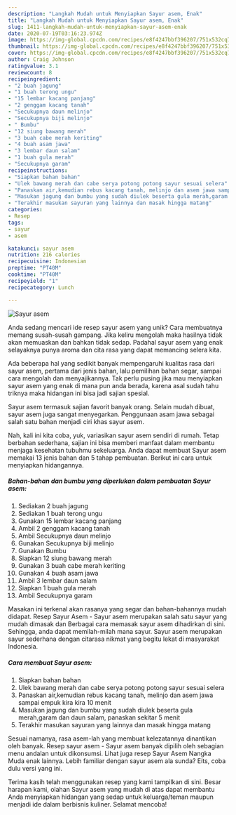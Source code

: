 ```yaml
---
description: "Langkah Mudah untuk Menyiapkan Sayur asem, Enak"
title: "Langkah Mudah untuk Menyiapkan Sayur asem, Enak"
slug: 1411-langkah-mudah-untuk-menyiapkan-sayur-asem-enak
date: 2020-07-19T03:16:23.974Z
image: https://img-global.cpcdn.com/recipes/e8f4247bbf396207/751x532cq70/sayur-asem-foto-resep-utama.jpg
thumbnail: https://img-global.cpcdn.com/recipes/e8f4247bbf396207/751x532cq70/sayur-asem-foto-resep-utama.jpg
cover: https://img-global.cpcdn.com/recipes/e8f4247bbf396207/751x532cq70/sayur-asem-foto-resep-utama.jpg
author: Craig Johnson
ratingvalue: 3.1
reviewcount: 8
recipeingredient:
- "2 buah jagung"
- "1 buah terong ungu"
- "15 lembar kacang panjang"
- "2 genggam kacang tanah"
- "Secukupnya daun melinjo"
- "Secukupnya biji melinjo"
- " Bumbu"
- "12 siung bawang merah"
- "3 buah cabe merah keriting"
- "4 buah asam jawa"
- "3 lembar daun salam"
- "1 buah gula merah"
- "Secukupnya garam"
recipeinstructions:
- "Siapkan bahan bahan"
- "Ulek bawang merah dan cabe serya potong potong sayur sesuai selera"
- "Panaskan air,kemudian rebus kacang tanah, melinjo dan asem jawa sampai empuk kira kira 10 menit"
- "Masukan jagung dan bumbu yang sudah diulek beserta gula merah,garam dan daun salam, panaskan sekitar 5 menit"
- "Terakhir masukan sayuran yang lainnya dan masak hingga matang"
categories:
- Resep
tags:
- sayur
- asem

katakunci: sayur asem 
nutrition: 216 calories
recipecuisine: Indonesian
preptime: "PT40M"
cooktime: "PT40M"
recipeyield: "1"
recipecategory: Lunch

---
```



![Sayur asem](https://img-global.cpcdn.com/recipes/e8f4247bbf396207/751x532cq70/sayur-asem-foto-resep-utama.jpg)

Anda sedang mencari ide resep sayur asem yang unik? Cara membuatnya memang susah-susah gampang. Jika keliru mengolah maka hasilnya tidak akan memuaskan dan bahkan tidak sedap. Padahal sayur asem yang enak selayaknya punya aroma dan cita rasa yang dapat memancing selera kita.

Ada beberapa hal yang sedikit banyak mempengaruhi kualitas rasa dari sayur asem, pertama dari jenis bahan, lalu pemilihan bahan segar, sampai cara mengolah dan menyajikannya. Tak perlu pusing jika mau menyiapkan sayur asem yang enak di mana pun anda berada, karena asal sudah tahu triknya maka hidangan ini bisa jadi sajian spesial.

Sayur asem termasuk sajian favorit banyak orang. Selain mudah dibuat, sayur asem juga sangat menyegarkan. Penggunaan asam jawa sebagai salah satu bahan menjadi ciri khas sayur asem.


Nah, kali ini kita coba, yuk, variasikan sayur asem sendiri di rumah. Tetap berbahan sederhana, sajian ini bisa memberi manfaat dalam membantu menjaga kesehatan tubuhmu sekeluarga. Anda dapat membuat Sayur asem memakai 13 jenis bahan dan 5 tahap pembuatan. Berikut ini cara untuk menyiapkan hidangannya.

<!--inarticleads1-->

##### Bahan-bahan dan bumbu yang diperlukan dalam pembuatan Sayur asem:

1. Sediakan 2 buah jagung
1. Sediakan 1 buah terong ungu
1. Gunakan 15 lembar kacang panjang
1. Ambil 2 genggam kacang tanah
1. Ambil Secukupnya daun melinjo
1. Gunakan Secukupnya biji melinjo
1. Gunakan  Bumbu
1. Siapkan 12 siung bawang merah
1. Gunakan 3 buah cabe merah keriting
1. Gunakan 4 buah asam jawa
1. Ambil 3 lembar daun salam
1. Siapkan 1 buah gula merah
1. Ambil Secukupnya garam


Masakan ini terkenal akan rasanya yang segar dan bahan-bahannya mudah didapat. Resep Sayur Asem - Sayur asem merupakan salah satu sayur yang mudah dimasak dan Berbagai cara memasak sayur asem dihadirkan di sini. Sehingga, anda dapat memilah-milah mana sayur. Sayur asem merupakan sayur sederhana dengan citarasa nikmat yang begitu lekat di masyarakat Indonesia. 

<!--inarticleads2-->

##### Cara membuat Sayur asem:

1. Siapkan bahan bahan
1. Ulek bawang merah dan cabe serya potong potong sayur sesuai selera
1. Panaskan air,kemudian rebus kacang tanah, melinjo dan asem jawa sampai empuk kira kira 10 menit
1. Masukan jagung dan bumbu yang sudah diulek beserta gula merah,garam dan daun salam, panaskan sekitar 5 menit
1. Terakhir masukan sayuran yang lainnya dan masak hingga matang


Sesuai namanya, rasa asem-lah yang membuat kelezatannya dinantikan oleh banyak. Resep sayur asem - Sayur asem banyak dipilih oleh sebagian menu andalan untuk dikonsumsi. Lihat juga resep Sayur Asem Nangka Muda enak lainnya. Lebih familiar dengan sayur asem ala sunda? Eits, coba dulu versi yang ini. 

Terima kasih telah menggunakan resep yang kami tampilkan di sini. Besar harapan kami, olahan Sayur asem yang mudah di atas dapat membantu Anda menyiapkan hidangan yang sedap untuk keluarga/teman maupun menjadi ide dalam berbisnis kuliner. Selamat mencoba!
